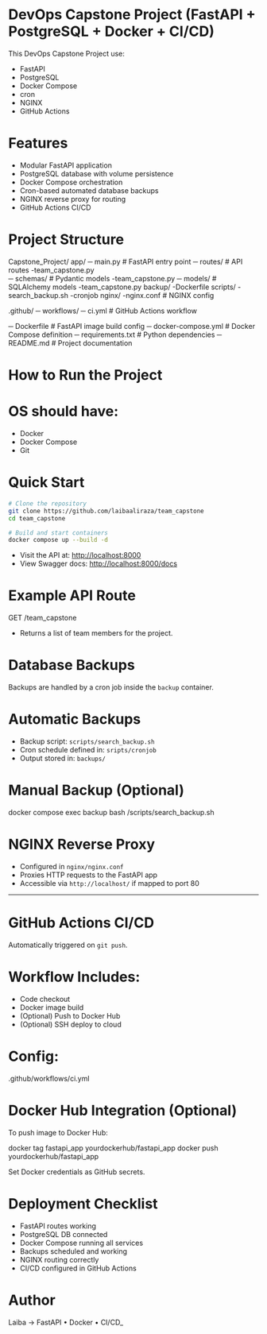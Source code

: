 # DevOps Capstone Project (FastAPI + PostgreSQL + Docker + CI/CD) 

This DevOps Capstone Project use:

- FastAPI
- PostgreSQL
- Docker Compose
- cron
- NGINX
- GitHub Actions



# Features

- Modular FastAPI application
- PostgreSQL database with volume persistence
- Docker Compose orchestration
- Cron-based automated database backups
- NGINX reverse proxy for routing
- GitHub Actions CI/CD


# Project Structure

Capstone_Project/
app/
    ─ main.py                # FastAPI entry point
    ─ routes/                # API routes
        -team_capstone.py    
    ─ schemas/               # Pydantic models
        -team_capstone.py 
    ─ models/                # SQLAlchemy models
        -team_capstone.py 
backup/
    -Dockerfile
scripts/
    -search_backup.sh
    -cronjob
nginx/
    -nginx.conf           # NGINX config

.github/
    ─ workflows/
    ─ ci.yml           # GitHub Actions workflow

─ Dockerfile                 # FastAPI image build config
─ docker-compose.yml         # Docker Compose definition
─ requirements.txt           # Python dependencies
─ README.md                  # Project documentation


# How to Run the Project

# OS should have:

- Docker
- Docker Compose
- Git


# Quick Start

```bash
# Clone the repository
git clone https://github.com/laibaaliraza/team_capstone
cd team_capstone

# Build and start containers
docker compose up --build -d
```

- Visit the API at: [http://localhost:8000](http://localhost:8000)
- View Swagger docs: [http://localhost:8000/docs](http://localhost:8000/docs)


# Example API Route

GET /team_capstone

- Returns a list of team members for the project.

# Database Backups

Backups are handled by a cron job inside the `backup` container.

# Automatic Backups

- Backup script: `scripts/search_backup.sh`
- Cron schedule defined in: `sripts/cronjob`
- Output stored in: `backups/`

# Manual Backup (Optional)

docker compose exec backup bash /scripts/search_backup.sh


# NGINX Reverse Proxy

- Configured in `nginx/nginx.conf`
- Proxies HTTP requests to the FastAPI app
- Accessible via `http://localhost/` if mapped to port 80

---

# GitHub Actions CI/CD

Automatically triggered on `git push`.

# Workflow Includes:

- Code checkout
- Docker image build
- (Optional) Push to Docker Hub
- (Optional) SSH deploy to cloud

# Config:

.github/workflows/ci.yml


# Docker Hub Integration (Optional)

To push image to Docker Hub:

docker tag fastapi_app yourdockerhub/fastapi_app
docker push yourdockerhub/fastapi_app


Set Docker credentials as GitHub secrets.


# Deployment Checklist

- FastAPI routes working
- PostgreSQL DB connected
- Docker Compose running all services
- Backups scheduled and working
- NGINX routing correctly
- CI/CD configured in GitHub Actions

# Author

Laiba 
-> FastAPI • Docker • CI/CD_

